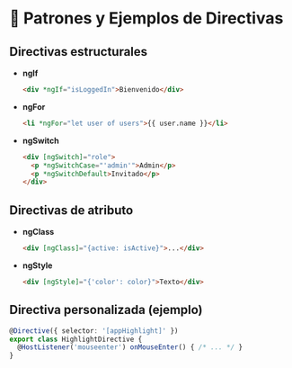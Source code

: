 # 📐 Patrones y Ejemplos de Directivas

## Directivas estructurales

- **ngIf**

  ```html
  <div *ngIf="isLoggedIn">Bienvenido</div>
  ```

- **ngFor**

  ```html
  <li *ngFor="let user of users">{{ user.name }}</li>
  ```

- **ngSwitch**

  ```html
  <div [ngSwitch]="role">
    <p *ngSwitchCase="'admin'">Admin</p>
    <p *ngSwitchDefault>Invitado</p>
  </div>
  ```

## Directivas de atributo

- **ngClass**

  ```html
  <div [ngClass]="{active: isActive}">...</div>
  ```

- **ngStyle**

  ```html
  <div [ngStyle]="{'color': color}">Texto</div>
  ```

## Directiva personalizada (ejemplo)

```typescript
@Directive({ selector: '[appHighlight]' })
export class HighlightDirective {
  @HostListener('mouseenter') onMouseEnter() { /* ... */ }
}
```
